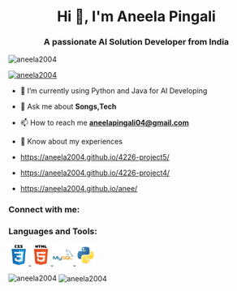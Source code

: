 <h1 align="center">Hi 👋, I'm Aneela Pingali</h1>
<h3 align="center">A passionate AI Solution Developer from India</h3>

<p align="left"> <img src="https://komarev.com/ghpvc/?username=aneela2004&label=Profile%20views&color=0e75b6&style=flat" alt="aneela2004" /> </p>

<p align="left"> <a href="https://github.com/ryo-ma/github-profile-trophy"><img src="https://github-profile-trophy.vercel.app/?username=aneela2004" alt="aneela2004" /></a> </p>

- 🌱 I’m currently using Python and Java for AI Developing

- 💬 Ask me about **Songs,Tech**

- 📫 How to reach me **aneelapingali04@gmail.com**
- 📄 Know about my experiences
- https://aneela2004.github.io/4226-project5/
- https://aneela2004.github.io/4226-project4/
- https://aneela2004.github.io/anee/

<h3 align="left">Connect with me:</h3>
<p align="left">
</p>

<h3 align="left">Languages and Tools:</h3>
<p align="left"> <a href="https://www.w3schools.com/css/" target="_blank" rel="noreferrer"> <img src="https://raw.githubusercontent.com/devicons/devicon/master/icons/css3/css3-original-wordmark.svg" alt="css3" width="40" height="40"/> </a> <a href="https://www.w3.org/html/" target="_blank" rel="noreferrer"> <img src="https://raw.githubusercontent.com/devicons/devicon/master/icons/html5/html5-original-wordmark.svg" alt="html5" width="40" height="40"/> </a> <a href="https://www.mysql.com/" target="_blank" rel="noreferrer"> <img src="https://raw.githubusercontent.com/devicons/devicon/master/icons/mysql/mysql-original-wordmark.svg" alt="mysql" width="40" height="40"/> </a> <a href="https://www.python.org" target="_blank" rel="noreferrer"> <img src="https://raw.githubusercontent.com/devicons/devicon/master/icons/python/python-original.svg" alt="python" width="40" height="40"/> </a> </p>

<p><img align="left" src="https://github-readme-stats.vercel.app/api/top-langs?username=aneela2004&show_icons=true&locale=en&layout=compact" alt="aneela2004" /></p>

<p>&nbsp;<img align="center" src="https://github-readme-stats.vercel.app/api?username=aneela2004&show_icons=true&locale=en" alt="aneela2004" /></p>
